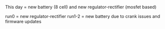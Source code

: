 This day = new battery (8 cell) and new regulator-rectifier (mosfet based)

run0 = new regulator-rectifier
run1-2 = new battery due to crank issues and firmware updates